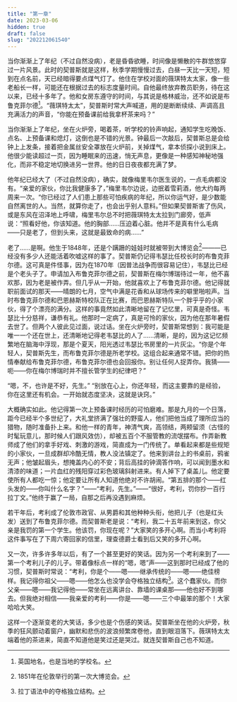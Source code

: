 ```yaml
---
title: "第一章"
date: 2023-03-06
hidden: true
draft: false
slug: "202212061540"
---
```


当你渐渐上了年纪（不过自然没病），老是昏昏欲睡，时间像是懒散的牛群悠悠穿过一片风景。此时的契普斯就是这样，秋季学期慢慢过去，白昼一天比一天短，短到在点名前，天已经暗得要点煤气灯了。他住在学校对面的薇琪特太太家，像一些老船长一样，可能还在根据过去的标志度量时间。自他最终放弃教员职务，待在这以来，已经十多年了。他和女房东遵守的时间，与其说是格林威治，还不如说是布鲁克菲尔德[^1]。“薇琪特太太”，契普斯时常大声喊道，用的是断断续续、声调高且充满活力的声音，“你能在预备课前给我拿杯茶来吗？”

当你渐渐上了年纪，坐在火炉旁，喝着茶，听学校的铃声响起，通知学生吃晚饭、点名、上预备课和熄灯，这倒也是不错的光景。钟最后一次敲后，契普斯总是会给钟上上发条，接着把金属丝安全罩放在火炉前，关掉煤气，拿本侦探小说到床上。他很少能读超过一页，因为睡眠来的迅速，悄无声息，更像是一种感知神秘地强化，而非不稳定地切换进另一世界。他的日日夜夜都充满了梦。

他年纪已经大了（不过自然没病），确实，就像梅里韦尔医生说的，一点毛病都没有。“亲爱的家伙，你比我健康多了，”梅里韦尔边说，边抿着雪莉酒，他大约每两周来一次。“你已经过了人们患上那些可怕疾病的年纪，所以你运气好，是少数能自然离世的人。当然，就算你走了，也会出乎别人意料。”但如果契普斯害了伤风，或是东风在沼泽地上呼啸，梅里韦尔总不时把薇琪特太太拉到门廊旁，低声说：“照看好他，你该知道。他的胸部......压迫着心脏。他并不是真有什么毛病——只是老了，但到头来，这就是最致命的病......”

老了......是啊。他生于1848年，还是个蹒跚的娃娃时就被带到大博览会[^2]———已经没有多少人还能活着吹嘘这样的事了。契普斯仍记得韦瑟比任校长时的布鲁克菲尔德。这可真是件怪事，因为在1870年（因普法战争而很容易记住），韦瑟比已经是个老头子了。申请加入布鲁克菲尔德之前，契普斯在梅尔博瑞待过一年，他不喜欢那，因为老是被作弄。但几乎从一开始，他就喜欢上了布鲁克菲尔德。他记得就职前面试的那天——晴朗的七月，空气中满是花香和从球场传来的噼里啪啦声。当时布鲁克菲尔德和巴恩赫斯特校队正在比赛，而巴恩赫斯特队一个胖乎乎的小家伙，得了个漂亮的满分。这样的事竟然如此清晰地留在了记忆里，可真是奇怪。韦瑟比十分慈祥，谦恭有礼。他那时一定病了，真是可怜的家伙，因为他在那年暑假去世了。但两个人彼此见过面，说过话。坐在火炉旁时，契普斯常想到：我可能是唯一一个还在世上，还清晰地记得老韦瑟比的人了......清晰，是的，因为这记忆频繁地在脑海中浮现，那是个夏天，阳光透过韦瑟比书房里的一片灰尘。“你是个年轻人，契普斯先生，而布鲁克菲尔德是所老学校。这组合起来通常不错。把你的热情奉献给布鲁克菲尔德，布鲁克菲尔德也会回报你。别让任何人捉弄你。我猜——呃——你在梅尔博瑞时并不擅长管学生的纪律吧？”

“嗯，不，也许是不好，先生。”
“别放在心上，你还年轻，而这主要靠的是经验，你在这里还有机会。一开始就态度坚决，这就是诀窍。”

大概确实如此。他记得第一次上预备课时经历的可怕磨难。那是九月的一个日落，距今已经半个多世纪了，大礼堂挤满了强壮的野蛮人，他们把他当成了理所应当的猎物，随时准备扑上来。和他一样的青年，神清气爽，高领结，两颊留须（古怪的时髦玩意儿，那时候人们跟风效仿），却被五百个不服管教的流氓摆布。作弄新教师成了他们的拿手好戏、刺激的游戏，简直成为一门传统了。单看起来都是些规矩的小家伙，一旦成群却冷酷无情，教人没法镇定了。他来到讲台上的书桌前，鸦雀无声；他皱起眉头，想掩盖内心的不安；背后高挂的钟滴答作响，可以闻到墨水和清漆的味道；一片血红的残阳穿过彩色玻璃斜射进来。有人掉下了桌盖儿。他定要使所有人都吃一惊；他定要让所有人知道他绝对不许胡闹。“第五排的那个——红头发的——你叫什么名字？”——“考利，先生。”——“很好，考利，罚你抄一百行拉丁文。”他终于赢了一局，自那之后再没遇到麻烦。

若干年后，考利成了伦敦市政官、从男爵和其他种种头衔，他把儿子（也是红头发）送到了布鲁克菲尔德。而契普斯老是说：“考利，我二十五年前来到这，你父亲是我罚的第一个学生。他该罚，你现在呢？”大家笑的多开心啊。而当小考利将这件事写在了下周六寄回家的信里，理查德爵士看到后又笑的多开心啊。

又一次，许多许多年以后，有了一个甚至更好的笑话。因为另一个考利来到了——第一个考利儿子的儿子。带着像标点一样的“嗯，嗯”声——这到那时已经成了他的习惯，契普斯时常说：“考利，你是个——嗯——继承传统的——嗯——绝佳榜样。我记得你祖父——嗯——他怎么也没学会夺格独立结构[^3]。这个蠢家伙。而你父亲——嗯——我记得他——常坐在远离讲台、靠墙的课桌那——他也好不到哪去。但我绝对相信——我亲爱的考利——你是——嗯——三个中最笨的那个！大家哈哈大笑。

这样一个逐渐变老的大笑话，多少也是个伤感的笑话。契普斯坐在他的火炉旁，秋季的狂风颤动着窗户，幽默和悲伤的波浪频繁席卷他，直到眼泪落下。薇琪特太太端着他的茶进来，简直不知道他是笑过还是哭过。就连契普斯自己也不知道。

[^1]: 英国地名，也是当地的学校名。
[^2]: 1851年在伦敦举行的第一次大博览会。
[^3]: 拉丁语法中的夺格独立结构。